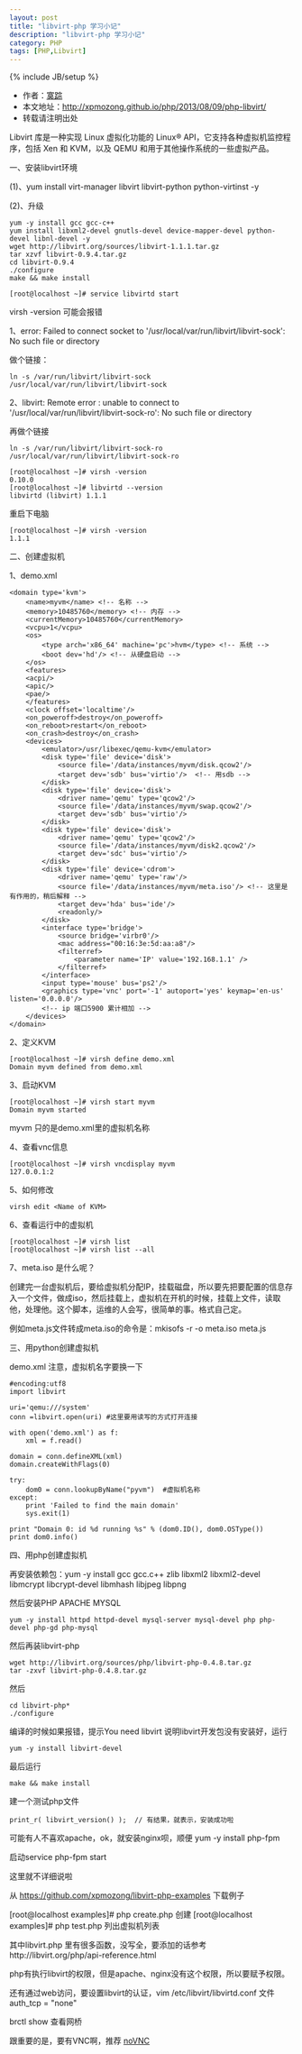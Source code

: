 ```yaml
---
layout: post
title: "libvirt-php 学习小记"
description: "libvirt-php 学习小记"
category: PHP
tags: [PHP,Libvirt]
---
```

{% include JB/setup %}

*	作者：<a href="http://weibo.com/xpmozong" target="blank">寞踪</a>
*	本文地址：http://xpmozong.github.io/php/2013/08/09/php-libvirt/
*	转载请注明出处

Libvirt 库是一种实现 Linux 虚拟化功能的 Linux® API，它支持各种虚拟机监控程序，包括 Xen 和 KVM，以及 QEMU 和用于其他操作系统的一些虚拟产品。

一、安装libvirt环境

(1)、yum install virt-manager libvirt libvirt-python python-virtinst -y

(2)、升级

    yum -y install gcc gcc-c++
    yum install libxml2-devel gnutls-devel device-mapper-devel python-devel libnl-devel -y
    wget http://libvirt.org/sources/libvirt-1.1.1.tar.gz
    tar xzvf libvirt-0.9.4.tar.gz
    cd libvirt-0.9.4
    ./configure
    make && make install

    [root@localhost ~]# service libvirtd start

virsh -version 可能会报错

1、error: Failed to connect socket to '/usr/local/var/run/libvirt/libvirt-sock': No such file or directory

做个链接：

    ln -s /var/run/libvirt/libvirt-sock /usr/local/var/run/libvirt/libvirt-sock

2、libvirt: Remote error : unable to connect to '/usr/local/var/run/libvirt/libvirt-sock-ro': No such file or directory

再做个链接

    ln -s /var/run/libvirt/libvirt-sock-ro /usr/local/var/run/libvirt/libvirt-sock-ro

    [root@localhost ~]# virsh -version
    0.10.0
    [root@localhost ~]# libvirtd --version
    libvirtd (libvirt) 1.1.1

重启下电脑

    [root@localhost ~]# virsh -version
    1.1.1

二、创建虚拟机

1、demo.xml

    <domain type='kvm'>
        <name>myvm</name> <!-- 名称 -->
        <memory>10485760</memory> <!-- 内存 -->
        <currentMemory>10485760</currentMemory>
        <vcpu>1</vcpu>
        <os>
            <type arch='x86_64' machine='pc'>hvm</type> <!-- 系统 -->
            <boot dev='hd'/> <!-- 从硬盘启动 -->
        </os>
        <features>
        <acpi/>
        <apic/>
        <pae/>
        </features>
        <clock offset='localtime'/>
        <on_poweroff>destroy</on_poweroff>
        <on_reboot>restart</on_reboot>
        <on_crash>destroy</on_crash>
        <devices>
            <emulator>/usr/libexec/qemu-kvm</emulator>
            <disk type='file' device='disk'>
                <source file='/data/instances/myvm/disk.qcow2'/>
                <target dev='sdb' bus='virtio'/>  <!-- 用sdb -->
            </disk>
            <disk type='file' device='disk'>
                <driver name='qemu' type='qcow2'/>
                <source file='/data/instances/myvm/swap.qcow2'/>
                <target dev='sdb' bus='virtio'/>
            </disk>
            <disk type='file' device='disk'>
                <driver name='qemu' type='qcow2'/>
                <source file='/data/instances/myvm/disk2.qcow2'/>
                <target dev='sdc' bus='virtio'/>
            </disk>
            <disk type='file' device='cdrom'>
                <driver name='qemu' type='raw'/>
                <source file='/data/instances/myvm/meta.iso'/> <!-- 这里是有作用的，稍后解释 -->
                <target dev='hda' bus='ide'/>
                <readonly/>
            </disk>
            <interface type='bridge'>
                <source bridge='virbr0'/>
                <mac address="00:16:3e:5d:aa:a8"/>
                <filterref>
                    <parameter name='IP' value='192.168.1.1' />
                </filterref>
            </interface>
            <input type='mouse' bus='ps2'/>
            <graphics type='vnc' port='-1' autoport='yes' keymap='en-us' listen='0.0.0.0'/> 
            <!-- ip 端口5900 累计相加 -->
        </devices>
    </domain>

2、定义KVM

    [root@localhost ~]# virsh define demo.xml 
    Domain myvm defined from demo.xml

3、启动KVM

    [root@localhost ~]# virsh start myvm
    Domain myvm started

myvm 只的是demo.xml里的虚拟机名称

4、查看vnc信息

    [root@localhost ~]# virsh vncdisplay myvm
    127.0.0.1:2

5、如何修改

    virsh edit <Name of KVM>

6、查看运行中的虚拟机

    [root@localhost ~]# virsh list
    [root@localhost ~]# virsh list --all

7、meta.iso 是什么呢？

创建完一台虚拟机后，要给虚拟机分配IP，挂载磁盘，所以要先把要配置的信息存入一个文件，做成iso，然后挂载上，虚拟机在开机的时候，挂载上文件，读取他，处理他。这个脚本，运维的人会写，很简单的事。格式自己定。

例如meta.js文件转成meta.iso的命令是：mkisofs -r -o meta.iso meta.js

三、用python创建虚拟机

demo.xml  注意，虚拟机名字要换一下

    #encoding:utf8
    import libvirt

    uri='qemu:///system'
    conn =libvirt.open(uri) #这里要用读写的方式打开连接  

    with open('demo.xml') as f:  
        xml = f.read()  

    domain = conn.defineXML(xml)  
    domain.createWithFlags(0)  
      
    try:  
        dom0 = conn.lookupByName("pyvm")  #虚拟机名称
    except:  
        print 'Failed to find the main domain'  
        sys.exit(1)  
      
    print "Domain 0: id %d running %s" % (dom0.ID(), dom0.OSType())  
    print dom0.info()


四、用php创建虚拟机

再安装依赖包：yum -y install gcc gcc.c++ zlib libxml2 libxml2-devel libmcrypt libcrypt-devel libmhash libjpeg libpng

然后安装PHP APACHE MYSQL

    yum -y install httpd httpd-devel mysql-server mysql-devel php php-devel php-gd php-mysql

然后再装libvirt-php

    wget http://libvirt.org/sources/php/libvirt-php-0.4.8.tar.gz
    tar -zxvf libvirt-php-0.4.8.tar.gz

然后

    cd libvirt-php*
    ./configure

编译的时候如果报错，提示You need libvirt 说明libvirt开发包没有安装好，运行

    yum -y install libvirt-devel

最后运行

    make && make install

建一个测试php文件

    print_r( libvirt_version() );  // 有结果，就表示，安装成功啦


可能有人不喜欢apache，ok，就安装nginx呗，顺便 yum -y install php-fpm

启动service php-fpm start

这里就不详细说啦

从 https://github.com/xpmozong/libvirt-php-examples 下载例子

[root@localhost examples]# php create.php  创建
[root@localhost examples]# php test.php    列出虚拟机列表

其中libvirt.php 里有很多函数，没写全，要添加的话参考http://libvirt.org/php/api-reference.html

php有执行libvirt的权限，但是apache、nginx没有这个权限，所以要赋予权限。

还有通过web访问，要设置libvirt的认证，vim /etc/libvirt/libvirtd.conf 文件 auth_tcp = "none"

brctl show 查看网桥

跟重要的是，要有VNC啊，推荐 <a href="http://kanaka.github.io/noVNC/" target="_blank">noVNC</a>